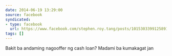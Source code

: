 ```yaml
---
date: 2014-06-19 13:29:00
source: facebook
syndicated:
- type: facebook
  url: https://www.facebook.com/stephen.roy.tang/posts/10153033991258912
tags: []
---
```


Bakit ba andaming nagooffer ng cash loan? Madami ba kumakagat jan